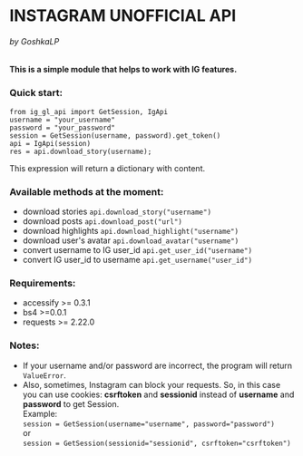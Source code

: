 # INSTAGRAM UNOFFICIAL API
###### by GoshkaLP


#### This is a simple module that helps to work with IG features.

### Quick start:
```
from ig_gl_api import GetSession, IgApi
username = "your_username"
password = "your_password"
session = GetSession(username, password).get_token()
api = IgApi(session)
res = api.download_story(username);
```
This expression will return a dictionary with content.

### Available methods at the moment:
- download stories `api.download_story("username")`
- download posts `api.download_post("url")`
- download highlights `api.download_highlight("username")`
- download user's avatar `api.download_avatar("username")`
- convert username to IG user_id `api.get_user_id("username")`
- convert IG user_id to username `api.get_username("user_id")`

### Requirements:
- accessify >= 0.3.1
- bs4 >=0.0.1
- requests >= 2.22.0

### Notes:
- If your username and/or password are incorrect, the program will return `ValueError`.
- Also, sometimes, Instagram can block your requests.
So, in this case you can use cookies: **csrftoken** and **sessionid** instead of **username** and **password** to get Session.  
Example:  
`
session = GetSession(username="username", password="password")
`  
or  
`
session = GetSession(sessionid="sessionid", csrftoken="csrftoken")
`
